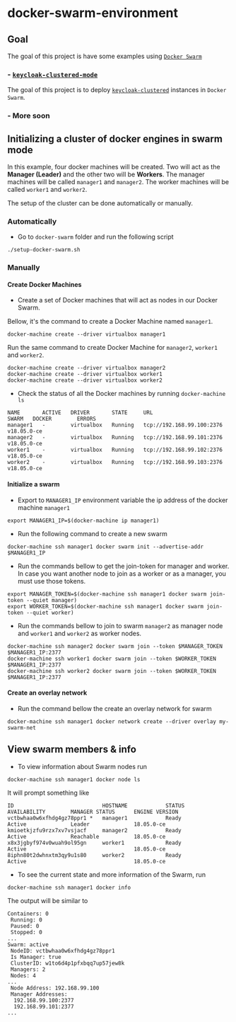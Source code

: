 # docker-swarm-environment

## Goal

The goal of this project is have some examples using [`Docker Swarm`](https://docs.docker.com/engine/swarm/swarm-tutorial)

### - [`keycloak-clustered-mode`](https://github.com/ivangfr/docker-swarm-environment/tree/master/keycloak-clustered)

The goal of this project is to deploy [`keycloak-clustered`](https://github.com/ivangfr/keycloak-clustered) instances in `Docker Swarm`.

### - More soon

## Initializing a cluster of docker engines in swarm mode

In this example, four docker machines will be created. Two will act as the **Manager (Leader)** and the other two will be **Workers**. The manager machines will be called `manager1` and `manager2`. The worker machines will be called `worker1` and `worker2`.

The setup of the cluster can be done automatically or manually.

### Automatically

- Go to `docker-swarm` folder and run the following script
```
./setup-docker-swarm.sh
```

### Manually

#### Create Docker Machines

- Create a set of Docker machines that will act as nodes in our Docker Swarm.

Bellow, it's the command to create a Docker Machine named `manager1`.
```
docker-machine create --driver virtualbox manager1
```

Run the same command to create Docker Machine for `manager2`, `worker1` and `worker2`.
```
docker-machine create --driver virtualbox manager2
docker-machine create --driver virtualbox worker1
docker-machine create --driver virtualbox worker2
```

- Check the status of all the Docker machines by running `docker-machine ls`
```
NAME       ACTIVE   DRIVER       STATE     URL                         SWARM   DOCKER        ERRORS
manager1   -        virtualbox   Running   tcp://192.168.99.100:2376           v18.05.0-ce
manager2   -        virtualbox   Running   tcp://192.168.99.101:2376           v18.05.0-ce
worker1    -        virtualbox   Running   tcp://192.168.99.102:2376           v18.05.0-ce
worker2    -        virtualbox   Running   tcp://192.168.99.103:2376           v18.05.0-ce
```

#### Initialize a swarm

- Export to `MANAGER1_IP` environment variable the ip address of the docker machine `manager1`
```
export MANAGER1_IP=$(docker-machine ip manager1)
```

- Run the following command to create a new swarm
```
docker-machine ssh manager1 docker swarm init --advertise-addr $MANAGER1_IP
```

- Run the commands bellow to get the join-token for manager and worker. In case you want another node to join as a worker or as a manager, you must use those tokens.
```
export MANAGER_TOKEN=$(docker-machine ssh manager1 docker swarm join-token --quiet manager)
export WORKER_TOKEN=$(docker-machine ssh manager1 docker swarm join-token --quiet worker)
```

- Run the commands bellow to join to swarm `manager2` as manager node and `worker1` and `worker2` as worker nodes.
```
docker-machine ssh manager2 docker swarm join --token $MANAGER_TOKEN $MANAGER1_IP:2377
docker-machine ssh worker1 docker swarm join --token $WORKER_TOKEN $MANAGER1_IP:2377
docker-machine ssh worker2 docker swarm join --token $WORKER_TOKEN $MANAGER1_IP:2377
```

#### Create an overlay network

- Run the command bellow the create an overlay network for swarm
```
docker-machine ssh manager1 docker network create --driver overlay my-swarm-net
```

## View swarm members & info

- To view information about Swarm nodes run
```
docker-machine ssh manager1 docker node ls
```

It will prompt something like
```
ID                            HOSTNAME            STATUS              AVAILABILITY        MANAGER STATUS      ENGINE VERSION
vctbwhaa0w6xfhdg4gz78ppr1 *   manager1            Ready               Active              Leader              18.05.0-ce
kmioetkjzfu9rzx7xv7vsjacf     manager2            Ready               Active              Reachable           18.05.0-ce
x8x3jgbyf974v0wuah9ol95gn     worker1             Ready               Active                                  18.05.0-ce
8iphn80t2dwhnxtm3qy9u1s80     worker2             Ready               Active                                  18.05.0-ce
```

- To see the current state and more information of the Swarm, run
```
docker-machine ssh manager1 docker info
```

The output will be similar to
```
Containers: 0
 Running: 0
 Paused: 0
 Stopped: 0
...
Swarm: active
 NodeID: vctbwhaa0w6xfhdg4gz78ppr1
 Is Manager: true
 ClusterID: w1to6d4p1pfxbqq7up57jew8k
 Managers: 2
 Nodes: 4
...
 Node Address: 192.168.99.100
 Manager Addresses:
  192.168.99.100:2377
  192.168.99.101:2377
...

```